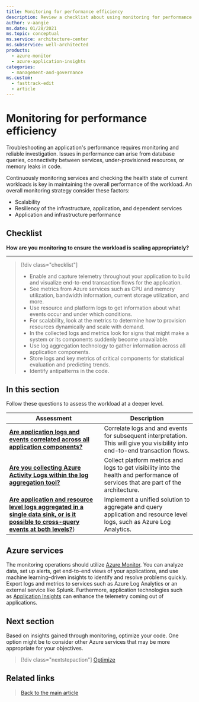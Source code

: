 ```yaml
---
title: Monitoring for performance efficiency
description: Review a checklist about using monitoring for performance efficiency. Consider scalability, app and infrastructure performance, and resiliency.
author: v-aangie
ms.date: 01/28/2021
ms.topic: conceptual
ms.service: architecture-center
ms.subservice: well-architected
products:
  - azure-monitor
  - azure-application-insights
categories:
  - management-and-governance
ms.custom:
  - fasttrack-edit
  - article
---
```


# Monitoring for performance efficiency
Troubleshooting an application's performance requires monitoring and reliable investigation. Issues in performance can arise from database queries, connectivity between services, under-provisioned resources, or memory leaks in code.

Continuously monitoring services​ and checking the health state of current workloads is key in maintaining the overall performance of the workload. An overall monitoring strategy consider these factors:
- Scalability
- Resiliency of the infrastructure, application, and dependent services
- Application and infrastructure performance

## Checklist
**How are you monitoring to ensure the workload is scaling appropriately?**
***
> [!div class="checklist"]
> - Enable and capture telemetry throughout your application to build and visualize end-to-end transaction flows for the application.
> - See metrics from Azure services such as CPU and memory utilization, bandwidth information, current storage utilization, and more. 
> - Use resource and platform logs to get information about what events occur and under which conditions. 
> - For scalability, look at the metrics to determine how to provision resources dynamically and scale with demand.
> - In the collected logs and metrics look for signs that might make a system or its components suddenly become unavailable. 
> - Use log aggregation technology to gather information across all application components.
> - Store logs and key metrics of critical components for statistical evaluation and predicting trends.
> - Identify antipatterns in the code.


## In this section

Follow these questions to assess the workload at a deeper level.

|Assessment|Description|
|---|---|
|[**Are application logs and events correlated across all application components?**](monitor-application.md)|Correlate logs and and events for subsequent interpretation. This will give you visibility into end-to-end transaction flows.|
|[**Are you collecting Azure Activity Logs within the log aggregation tool?**](monitor-infrastructure.md)|Collect platform metrics and logs to get visibility into the health and performance of services that are part of the architecture.|
|[**Are application and resource level logs aggregated in a single data sink, or is it possible to cross-query events at both levels?**](monitor-analyze.md))|Implement a unified solution to aggregate and query application and resource level logs, such as Azure Log Analytics.|

## Azure services

The monitoring operations should utilize [Azure Monitor](https://azure.microsoft.com/services/monitor/). You can analyze data, set up alerts, get end-to-end views of your applications, and use machine learning–driven insights to identify and resolve problems quickly. Export logs and metrics to services such as Azure Log Analytics or an external service like Splunk. Furthermore, application technologies such as [Application Insights](/azure/azure-monitor/app/app-insights-overview) can enhance the telemetry coming out of applications.

## Next section

Based on insights gained through monitoring, optimize your code. One option might be to consider other Azure services that may be more appropriate for your objectives.  

> [!div class="nextstepaction"] 
> [Optimize](optimize.md)

## Related links
> [Back to the main article](overview.md)
